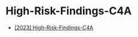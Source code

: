 # High-Risk-Findings-C4A

* [[2023] High-Risk-Findings-C4A](https://github.com/as16x/2022-High-Risk-Findings-C4A/blob/main/2023-High-Risk-Findings-C4A.md)
